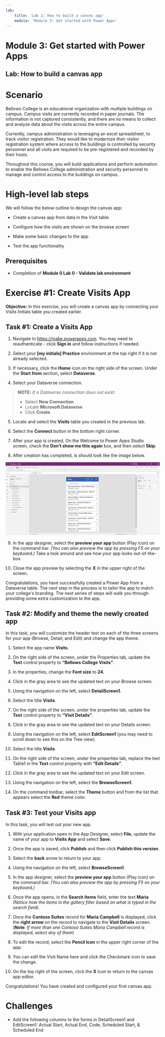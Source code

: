 ```yaml
---
lab:
    title: 'Lab 2: How to build a canvas app'
    module: 'Module 3: Get started with Power Apps'
---
```


# Module 3: Get started with Power Apps
## Lab: How to build a canvas app

# Scenario

Bellows College is an educational organization with multiple buildings on
campus. Campus visits are currently recorded in paper journals. The information
is not captured consistently, and there are no means to collect and analyze data
about the visits across the entire campus.

Currently, campus administration is leveraging an excel spreadsheet, to track
visitor registration. They would like to modernize their visitor registration
system where access to the buildings is controlled by security personnel and all
visits are required to be pre-registered and recorded by their hosts.

Throughout this course, you will build applications and perform automation to
enable the Bellows College administration and security personnel to manage and
control access to the buildings on campus.

# High-level lab steps

We will follow the below outline to design the canvas app:

-   Create a canvas app from data in the Visit table

-   Configure how the visits are shown on the browse screen

-   Make some basic changes to the app

-   Test the app functionality

## Prerequisites

-   Completion of **Module 0 Lab 0 - Validate lab environment**

# Exercise \#1: Create Visits App

**Objective:** In this exercise, you will create a canvas app by connecting your
Visits Initials table you created earlier.

## Task \#1: Create a Visits App

1.  Navigate to <https://make.powerapps.com>. You may need to reauthenticate - click **Sign in** and follow instructions if needed.

2.  Select your **[my initials] Practice** environment at the top right if it is
    not already selected.

3.  If necessary, click the **Home** icon on the right side of the screen. Under
    the **Start from** section, select **Dataverse**.

4.  Select your Dataverse connection. 

>   **NOTE:** *If a Dataverse connection does not exist:*
>   -   Select **New Connection**
>   -   Locate **Microsoft Dataverse**
>   -   Click **Create**

5.  Locate and select the **Visits** table you created in the
    previous lab.

6.  Select the **Connect** button in the bottom right corner.

7.  After your app is created, On the Welcome to Power Apps Studio screen, check
    the **Don’t show me this again** box, and then select **Skip**.

8.  After creation has completed, is should look like the image below.

![Canvas app created from Visit data.](media/2-canvas-app-from-data.png)

9. In the app designer, select the **preview your app** button (Play icon) on the command
    bar. *(You can also preview the app by pressing F5 on your keyboard.)* Take a look around and see how your app looks out-of-the-box.

10. Close the app preview by selecting the **X** in the upper right of the screen.

Congratulations, you have successfully created a Power App from a Dataverse
table. The next step in the process is to tailor the app to match your college's
branding. The next series of steps will walk you through providing some extra
customization to the app.

## Task \#2: Modify and theme the newly created app

In this task, you will customize the header text on each of the three screens for your app (Browse, Detail, and Edit) and change the app theme.

1.  Select the app name **Visits**.

3.  On the right side of the screen, under the Properties tab, update the **Text** control property to **“Bellows College Visits”**.

4. In the properties, change the **Font size** to **24**.

4.  Click in the gray area to see the updated text on your Browse screen.

5.  Using the navigation on the left, select **DetailScreen1**.

5.  Select the title **Visits**.

6.  On the right side of the screen, under the properties tab, update the **Text** control property to **“Visit Details”**.

7.  Click in the gray area to see the updated text on your Details screen.

8.  Using the navigation on the left, select **EditScreen1** (you may need to scroll down to see this on the Tree view).

9.  Select the title **Visits**.

10.  On the right side of the screen, under the properties tab, replace the text
    Table1 in the **Text** control property with **“Edit Details”**.

11.  Click in the gray area to see the updated text on your Edit screen.

12. Using the navigation on the left, select the **BrowseScreen1**.

13. On the command toolbar, select the **Theme** button and from the list that
    appears select the **Red** theme color.

## Task \#3: Test your Visits app

In this task, you will test out your new app.

1.  With your application open in the App Designer, select **File**, update the name of your app to **Visits App** and select **Save**.

2.  Once the app is saved, click **Publish** and then click **Publish this version**.

3.  Select the **back** arrow to return to your app.

3.  Using the navigation on the left, select **BrowseScreen1**.

4.  In the app designer, select the **preview your app** button (Play icon) on the command
    bar. *(You can also preview the app by pressing F5 on your keyboard.)*

4.  Once the app opens, in the **Search Items** field, enter the text **Maria**
    *(Notice how the items in the gallery filter based on what is typed in the
    search field).*

5.  Once the **Contoso Suites** record for **Maria Campbell** is displayed,
    click the **right arrow** on the record to navigate to the **Visit Details**
    screen. (**Note**: *If more than one Contoso Suites Maria Campbell record is
    displayed, select any of them*)

6.  To edit the record, select the **Pencil Icon** in the upper right corner of
    the app.

7.  You can edit the Visit Name here and click the Checkmark icon to save the change.

8.  On the top right of the screen, click the **X** Icon to return to the canvas app editor.

Congratulations! You have created and configured your first canvas app.

# Challenges

-   Add the following columns to the forms in DetailScreen1 and EditScreen1: Actual Start, Actual End, Code, Scheduled Start, & Scheduled End
